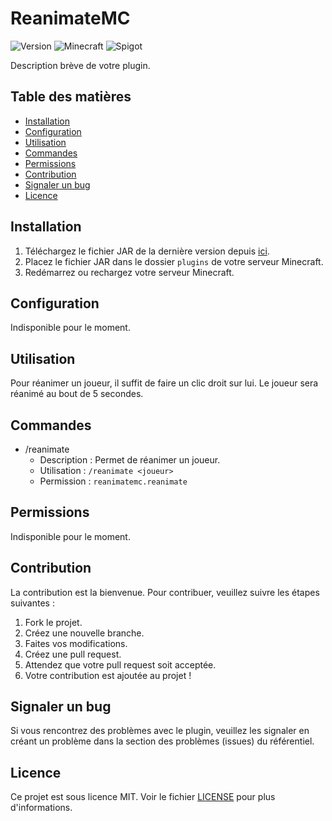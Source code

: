 # ReanimateMC

![Version](https://img.shields.io/badge/version-Alpha_1.0.0-brightgreen.svg)
![Minecraft](https://img.shields.io/badge/Minecraft-1.20.1-blue.svg)
![Spigot](https://img.shields.io/badge/Spigot-1.20.1-orange.svg)

Description brève de votre plugin.

## Table des matières

- [Installation](#installation)
- [Configuration](#configuration)
- [Utilisation](#utilisation)
- [Commandes](#commandes)
- [Permissions](#permissions)
- [Contribution](#contribution)
- [Signaler un bug](#signaler-un-bug)
- [Licence](#licence)

## Installation

1. Téléchargez le fichier JAR de la dernière version depuis [ici](lien_vers_votre_plugin.jar).
2. Placez le fichier JAR dans le dossier `plugins` de votre serveur Minecraft.
3. Redémarrez ou rechargez votre serveur Minecraft.

## Configuration

Indisponible pour le moment.
## Utilisation

Pour réanimer un joueur, il suffit de faire un clic droit sur lui. Le joueur sera réanimé au bout de 5 secondes.
## Commandes

- /reanimate
    - Description : Permet de réanimer un joueur.
    - Utilisation : `/reanimate <joueur>`
    - Permission : `reanimatemc.reanimate`

## Permissions

Indisponible pour le moment.

## Contribution

La contribution est la bienvenue. Pour contribuer, veuillez suivre les étapes suivantes :

1. Fork le projet.
2. Créez une nouvelle branche.
3. Faites vos modifications.
4. Créez une pull request.
5. Attendez que votre pull request soit acceptée.
6. Votre contribution est ajoutée au projet !

## Signaler un bug

Si vous rencontrez des problèmes avec le plugin, veuillez les signaler en créant un problème dans la section des problèmes (issues) du référentiel.

## Licence

Ce projet est sous licence MIT. Voir le fichier [LICENSE](LICENSE) pour plus d'informations.

